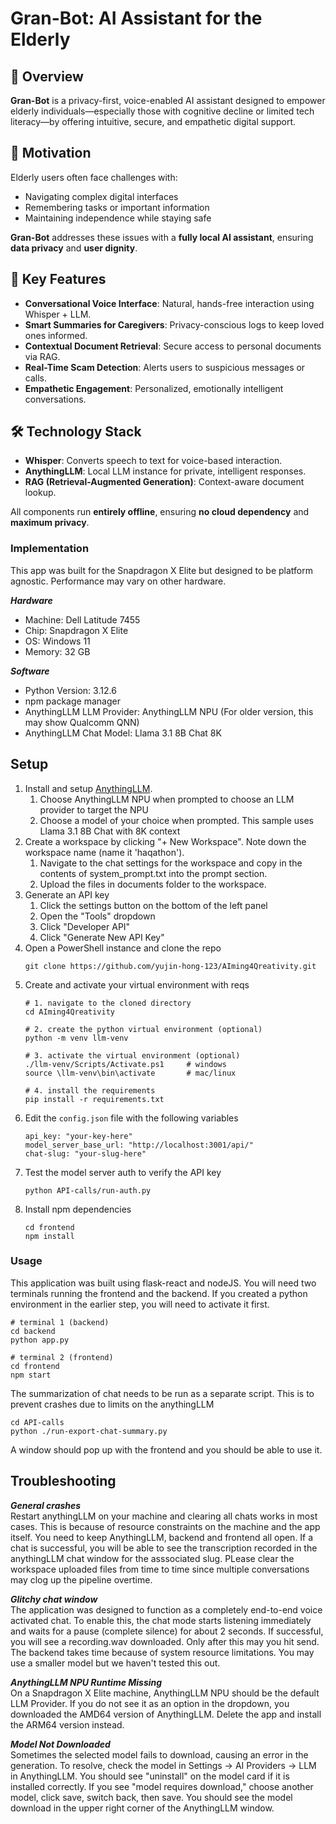 # Gran-Bot: AI Assistant for the Elderly

## 🧠 Overview
**Gran-Bot** is a privacy-first, voice-enabled AI assistant designed to empower elderly individuals—especially those with cognitive decline or limited tech literacy—by offering intuitive, secure, and empathetic digital support.


## 📌 Motivation
Elderly users often face challenges with:
- Navigating complex digital interfaces
- Remembering tasks or important information
- Maintaining independence while staying safe

**Gran-Bot** addresses these issues with a **fully local AI assistant**, ensuring **data privacy** and **user dignity**.


## 🎯 Key Features
- **Conversational Voice Interface**: Natural, hands-free interaction using Whisper + LLM.
- **Smart Summaries for Caregivers**: Privacy-conscious logs to keep loved ones informed.
- **Contextual Document Retrieval**: Secure access to personal documents via RAG.
- **Real-Time Scam Detection**: Alerts users to suspicious messages or calls.
- **Empathetic Engagement**: Personalized, emotionally intelligent conversations.


## 🛠️ Technology Stack
- **Whisper**: Converts speech to text for voice-based interaction.
- **AnythingLLM**: Local LLM instance for private, intelligent responses.
- **RAG (Retrieval-Augmented Generation)**: Context-aware document lookup.

All components run **entirely offline**, ensuring **no cloud dependency** and **maximum privacy**.

### Implementation
This app was built for the Snapdragon X Elite but designed to be platform agnostic. Performance may vary on other hardware.

***Hardware***
- Machine: Dell Latitude 7455
- Chip: Snapdragon X Elite
- OS: Windows 11
- Memory: 32 GB

***Software***
- Python Version: 3.12.6
- npm package manager
- AnythingLLM LLM Provider: AnythingLLM NPU (For older version, this may show Qualcomm QNN)
- AnythingLLM Chat Model: Llama 3.1 8B Chat 8K

## Setup
1. Install and setup [AnythingLLM](https://anythingllm.com/).
    1. Choose AnythingLLM NPU when prompted to choose an LLM provider to target the NPU
    2. Choose a model of your choice when prompted. This sample uses Llama 3.1 8B Chat with 8K context
2. Create a workspace by clicking "+ New Workspace". Note down the workspace name (name it 'haqathon').
    1. Navigate to the chat settings for the workspace and copy in the contents of system_prompt.txt into the prompt section.
    2. Upload the files in documents folder to the workspace. 
3. Generate an API key
    1. Click the settings button on the bottom of the left panel
    2. Open the "Tools" dropdown
    3. Click "Developer API"
    4. Click "Generate New API Key"
4. Open a PowerShell instance and clone the repo
    ```
    git clone https://github.com/yujin-hong-123/AIming4Qreativity.git
    ```
5. Create and activate your virtual environment with reqs
    ```
    # 1. navigate to the cloned directory
    cd AIming4Qreativity

    # 2. create the python virtual environment (optional)
    python -m venv llm-venv

    # 3. activate the virtual environment (optional)
    ./llm-venv/Scripts/Activate.ps1     # windows
    source \llm-venv\bin\activate       # mac/linux

    # 4. install the requirements
    pip install -r requirements.txt
    ```
6. Edit the `config.json` file with the following variables
    ```
    api_key: "your-key-here"
    model_server_base_url: "http://localhost:3001/api/"
    chat-slug: "your-slug-here"
    ```
7. Test the model server auth to verify the API key
    ```
    python API-calls/run-auth.py
    ```
8. Install npm dependencies
    ```
    cd frontend
    npm install
    ```

### Usage
This application was built using flask-react and nodeJS. You will need two terminals running the frontend and the backend. If you created a python environment in the earlier step, you will need to activate it first.
```
# terminal 1 (backend)
cd backend
python app.py

# terminal 2 (frontend)
cd frontend
npm start
```
The summarization of chat needs to be run as a separate script. This is to prevent crashes due to limits on the anythingLLM
```
cd API-calls
python ./run-export-chat-summary.py
```

A window should pop up with the frontend and you should be able to use it.

## Troubleshooting
***General crashes***<br>
Restart anythingLLM on your machine and clearing all chats works in most cases. This is because of resource constraints on the machine and the app itself. You need to keep AnythingLLM, backend and frontend all open. If a chat is successful, you will be able to see the transcription recorded in the anythingLLM chat window for the asssociated slug. PLease clear the workspace uploaded files from time to time since multiple conversations may clog up the pipeline overtime.

***Glitchy chat window***<br>
The application was designed to function as a completely end-to-end voice activated chat. To enable this, the chat mode starts listening immediately and waits for a pause (complete silence) for about 2 seconds. If successful, you will see a recording.wav downloaded. Only after this may you hit send. The backend takes time because of system resource limitations. You may use a smaller model but we haven't tested this out.

***AnythingLLM NPU Runtime Missing***<br>
On a Snapdragon X Elite machine, AnythingLLM NPU should be the default LLM Provider. If you do not see it as an option in the dropdown, you downloaded the AMD64 version of AnythingLLM. Delete the app and install the ARM64 version instead.

***Model Not Downloaded***<br>
Sometimes the selected model fails to download, causing an error in the generation. To resolve, check the model in Settings -> AI Providers -> LLM in AnythingLLM. You should see "uninstall" on the model card if it is installed correctly. If you see "model requires download," choose another model, click save, switch back, then save. You should see the model download in the upper right corner of the AnythingLLM window.
